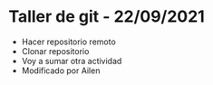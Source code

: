 # Taller de git - 22/09/2021

- Hacer repositorio remoto
- Clonar repositorio
- Voy a sumar otra actividad
- Modificado por Ailen

